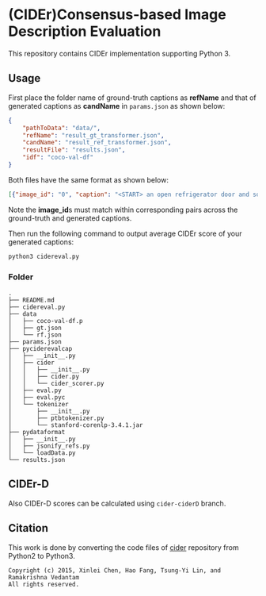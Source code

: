 (CIDEr)Consensus-based Image Description Evaluation
===================

This repository contains CIDEr implementation supporting Python 3.

## Usage ##

First place the folder name of ground-truth captions as **refName** and that of generated captions as **candName** in ```params.json``` as shown below:

```json
{
	"pathToData": "data/",
	"refName": "result_gt_transformer.json",
	"candName": "result_ref_transformer.json",
	"resultFile": "results.json",
	"idf": "coco-val-df"
}
```

Both files have the same format as shown below:

```json
[{"image_id": "0", "caption": "<START> an open refrigerator door and some bottles and a bag <END>"}, {"image_id": "1", "caption": "<START> a large truck parked on the cement in front of a building <END>"}, {"image_id": "2", "caption": "<START> a group of people outdoors at a park <END>"}]
```

Note the **image_id**s must match within corresponding pairs across the ground-truth and generated captions.


Then run the following command to output average CIDEr score of your generated captions:

```bash
python3 cidereval.py
```

### Folder ###

```
.
├── README.md
├── cidereval.py
├── data
│   ├── coco-val-df.p
│   ├── gt.json
│   └── rf.json
├── params.json
├── pyciderevalcap
│   ├── __init__.py
│   ├── cider
│   │   ├── __init__.py
│   │   ├── cider.py
│   │   └── cider_scorer.py
│   ├── eval.py
│   ├── eval.pyc
│   └── tokenizer
│       ├── __init__.py
│       ├── ptbtokenizer.py
│       └── stanford-corenlp-3.4.1.jar
├── pydataformat
│   ├── __init__.py
│   ├── jsonify_refs.py
│   └── loadData.py
└── results.json
```



## CIDEr-D ##

Also CIDEr-D scores can be calculated using ```cider-ciderD``` branch.

## Citation ##

This work is done by converting the code files of [cider](https://github.com/vrama91/cider) repository from Python2 to Python3.

```
Copyright (c) 2015, Xinlei Chen, Hao Fang, Tsung-Yi Lin, and Ramakrishna Vedantam
All rights reserved.
```